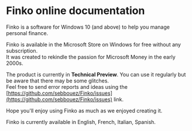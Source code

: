 # Finko online documentation

Finko is a software for Windows 10 (and above) to help you manage personal finance.

Finko is available in the Microsoft Store on Windows for free without any subscription.  
It was created to rekindle the passion for Microsoft Money in the early 2000s.

The product is currently in **Technical Preview**. You can use it regularly but be aware that there may be some glitches.   
Feel free to send error reports and ideas using the [https://github.com/sebbouez/Finko/issues](https://github.com/sebbouez/Finko/issues) link.

Hope you'll enjoy using Finko as much as we enjoyed creating it.

Finko is currently available in English, French, Italian, Spanish.